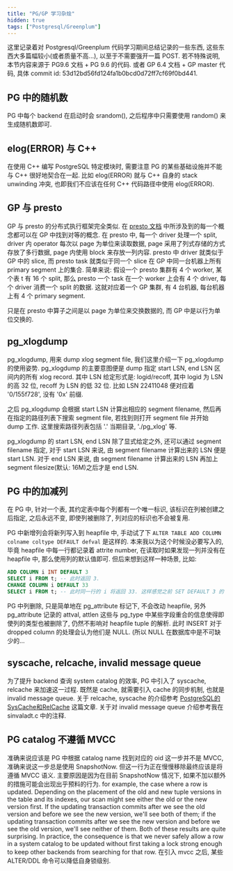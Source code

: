 ```yaml
---
title: "PG/GP 学习杂烩"
hidden: true
tags: ["Postgresql/Greenplum"]
---
```


这里记录着对 Postgresql/Greenplum 代码学习期间总结记录的一些东西, 这些东西大多篇幅较小(或者质量不高...), 以至于不需要强开一篇 POST. 若不特殊说明, 本节内容来源于 PG9.6 文档 + PG 9.6 的代码. 或者 GP 6.4 文档 + GP master 代码, 具体 commit id: 53d12bd56fd124fa1b0bcd0d72ff7cf69f0bd441.

## PG 中的随机数

PG 中每个 backend 在启动时会 srandom(), 之后程序中只需要使用 random() 来生成随机数即可.

## elog(ERROR) 与 C++

在使用 C++ 编写 PostgreSQL 特定模块时, 需要注意 PG 的某些基础设施并不能与 C++ 很好地契合在一起. 比如 elog(ERROR) 就与 C++ 自身的 stack unwinding 冲突, 也即我们不应该在任何 C++ 代码路径中使用 elog(ERROR).

## GP 与 presto

GP 与 presto 的分布式执行框架完全类似. 在 [presto 文档](https://prestodb.io/docs/current/overview/concepts.html) 中所涉及到的每一个概念都可以在 GP 中找到对等的概念. 在 presto 中, 每一个 driver 处理一个 split, driver 内 operator 每次以 page 为单位来读取数据, page 采用了列式存储的方式存放了多行数据, page 内使用 block 来存放一列内容. presto 中 driver 就类似于 GP 中的 slice, 而 presto task 就类似于同一个 slice 在 GP 中同一台机器上所有 primary segment 上的集合. 简单来说: 假设一个 presto 集群有 4 个 worker, 某个表 t 有 16 个 split, 那么 presto 一个 task 在一个 worker 上会有 4 个 driver, 每个 driver 消费一个 split 的数据. 这就对应着一个 GP 集群, 有 4 台机器, 每台机器上有 4 个 primary segment.

只是在 presto 中算子之间是以 page 为单位来交换数据的, 而 GP 中是以行为单位交换的.

## pg_xlogdump

pg_xlogdump, 用来 dump xlog segment file, 我们这里介绍一下 pg_xlogdump 的使用姿势. pg_xlogdump 的主要意图便是 dump 指定 start LSN, end LSN 区间内的所有 xlog record. 其中 LSN 给定形式是: logid/recoff, 其中 logid 为 LSN 的高 32 位, recoff 为 LSN 的低 32 位. 比如 LSN 22411048 便对应着 '0/155f728', 没有 '0x' 前缀.

之后 pg_xlogdump 会根据 start LSN 计算出相应的 segment filename, 然后再在指定的路径列表下搜索 segment file, 若找到则打开 segment file 并开始 dump 工作. 这里搜索路径列表包括 '.' 当期目录, './pg_xlog' 等.

pg_xlogdump 的 start LSN, end LSN 除了显式给定之外, 还可以通过 segment filename 指定, 对于 start LSN 来说, 由 segment filename 计算出来的 LSN 便是 start LSN. 对于 end LSN 来说, 由 segment filename 计算出来的 LSN 再加上 segment filesize(默认: 16M)之后才是 end LSN.

## PG 中的加减列

在 PG 中, 针对一个表, 其约定表中每个列都有一个唯一标识, 该标识在列被创建之后指定, 之后永远不变, 即使列被删除了, 列对应的标识也不会被复用.

PG 中新增列会将新列写入到 heapfile 中, 手动试了下 `ALTER TABLE ADD COLUMN colname coltype DEFAULT defval` 是这样的. 本来我以为这个时候没必要写入的, 毕竟 heapfile 中每一行都记录着 attrite number, 在读取时如果发现一列并没有在 heapfile 中, 那么使用列的默认值即可. 但后来想到这样一种场景, 比如:

```sql
ADD COLUMN i INT DEFAULT 3
SELECT i FROM t; -- 此时返回 3.
CHANGE COLUMN i DEFAULT 33
SELECT i FROM t; -- 此时同一行的 i 将返回 33. 这样感觉之前 SET DEFAULT 3 的 SQL 就没被持久化.
```

PG 中列删除, 只是简单地在 pg_attribute 标记下, 不会改动 heapfile, 另外 pg_attribute 记录的 attval, attlen 这些与 pg_type 中某些字段重合的信息使得即使列的类型也被删除了, 仍然不影响对 heapfile tuple 的解析. 此时 INSERT 对于 dropped column 的处理会认为他们是 NULL. (所以 NULL 在数据库中是不可缺少的...


## syscache, relcache, invalid message queue

为了提升 backend 查询 system catalog 的效率, PG 中引入了 syscache, relcache 来加速这一过程. 既然是 cache, 就需要引入 cache 的同步机制, 也就是 invalid message queue. 关于 relcache, syscache 的介绍参考 [PostgreSQL的SysCache和RelCache](https://niyanchun.com/syscache-and-relcache-in-postgresql.html) 这篇文章. 关于对 invalid message queue 介绍参考我在 sinvaladt.c 中的注释.

## PG catalog 不遵循 MVCC

准确来说应该是 PG 中根据 catalog name 找到对应的 oid 这一步并不是 MVCC, 准确来说这一步总是使用 SnapshotNow. 但这一行为正在慢慢移除最终应该是将遵循 MVCC 语义. 主要原因是因为在目前 SnapshotNow 情况下, 如果不加以额外的措施可能会出现出乎预料的行为. for example, the case where a row is updated.  Depending on the placement of the old and new tuple versions in the table and its indexes, our scan might see either the old or the new version first.  If the updating transaction commits after we see the old version and before we see the new version, we'll see both of them; if the updating transaction commits after we see the new version and before we see the old version, we'll see neither of them.  Both of these results are quite surprising. In practice, the consequence is that we never safely allow a row in a system catalog to be updated without first taking a lock strong enough to keep other backends from searching for that row. 在引入 mvcc 之后, 某些 ALTER/DDL 命令可以降低自身锁级别.

